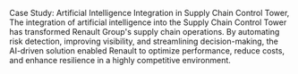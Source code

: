 Case Study: Artificial Intelligence Integration in Supply Chain Control Tower,
The integration of artificial intelligence into the Supply Chain Control Tower has transformed Renault Group's supply chain operations. By automating risk detection, improving visibility, and streamlining decision-making, the AI-driven solution enabled Renault to optimize performance, reduce costs, and enhance resilience in a highly competitive environment.
